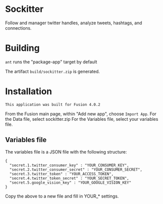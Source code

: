 Sockitter
=========

Follow and manager twitter handles, analyze tweets, hashtags, and connections.


Building
========
`ant` runs the "package-app" target by default

The artifact `build/sockitter.zip` is generated.  
 
Installation
============

    This application was built for Fusion 4.0.2

From the Fusion main page, within "Add new app", choose `Import App`.
For the Data file, select sockitter.zip
For the Variables file, select your variables file.

## Variables file

The variables file is a JSON file with the following structure:

```
{
  "secret.1.twitter_consumer_key" : "YOUR_CONSUMER_KEY",
  "secret.2.twitter_consumer_secret" : "YOUR_CONSUMER_SECRET",
  "secret.3.twitter_token" : "YOUR_ACCESS_TOKEN",
  "secret.4.twitter_token_secret" : "YOUR_SECRET_TOKEN",
  "secret.5.google_vision_key" : "YOUR_GOOGLE_VISION_KEY"
}

```

Copy the above to a new file and fill in YOUR_* settings.
